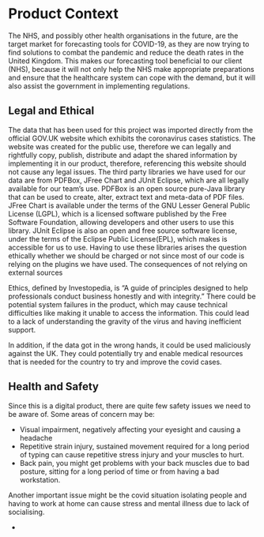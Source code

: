 # Product Context

The NHS, and possibly other health organisations in the future, are the target market for forecasting tools for COVID-19, as they are now trying to find solutions to combat the pandemic and reduce the death rates in the United Kingdom. This makes our forecasting tool beneficial to our client (NHS), because it will not only help the NHS make appropriate preparations and ensure that the healthcare system can cope with the demand, but it will also assist the government in implementing regulations.

 ## Legal and Ethical

The data that has been used for this project was imported directly from the official GOV.UK website which exhibits the coronavirus cases statistics. The website was created for the public use, therefore we can legally and rightfully copy, publish, distribute and adapt the shared information by implementing it in our product, therefore, referencing this website should not cause any legal issues. 
The third party libraries we have used for our data are from PDFBox, JFree Chart and JUnit Eclipse, which are all legally available for our team’s use. PDFBox is an open source pure-Java library that can be used to create, alter, extract text and meta-data of PDF files. JFree Chart is available under the terms of the GNU Lesser General Public License (LGPL), which is a licensed software published by the Free Software Foundation, allowing developers and other users to use this library. JUnit Eclipse is also an open and free source software license, under the terms of the Eclipse Public License(EPL), which makes is accessible for us to use. Having to use these libraries arises the question ethically whether we should be charged or not since most of our code is relying on the plugins we have used. The consequences of not relying on external sources 

Ethics, defined by Investopedia, is “A guide of principles designed to help professionals conduct business honestly and with integrity.” There could be potential system failures in the product, which may cause technical difficulties like making it unable to access the information. This could lead to a lack of understanding the gravity of the virus and having inefficient support. 

In addition, if the data got in the wrong hands, it could be used maliciously against the UK. They could potentially try and enable medical resources that is needed for the country to try and improve the covid cases. 

## Health and Safety 

Since this is a digital product, there are quite few safety issues we need to be aware of. 
Some areas of concern may be:
* Visual impairment, negatively affecting your eyesight and causing a headache
* Repetitive strain injury, sustained movement required for a long period of typing can cause repetitive stress injury and your muscles to hurt.
* Back pain, you might get problems with your back muscles due to bad posture, sitting for a long period of time or from having a bad workstation.

Another important issue might be the covid situation isolating people and having to work at home can cause stress and mental illness due to lack of socialising. 

 *
